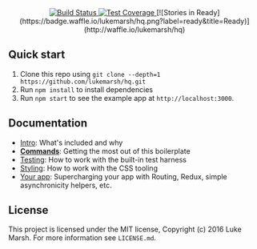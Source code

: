 <div align="center">
  <!-- Build Status -->
  <a href="https://travis-ci.org/lukemarsh/hq">
    <img src="https://travis-ci.org/lukemarsh/hq.svg" alt="Build Status" />
  </a>
  <!-- Test Coverage -->
  <a href="https://coveralls.io/r/lukemarsh/hq">
    <img src="https://coveralls.io/repos/github/lukemarsh/hq/badge.svg" alt="Test Coverage" />
  </a>
  [![Stories in Ready](https://badge.waffle.io/lukemarsh/hq.png?label=ready&title=Ready)](http://waffle.io/lukemarsh/hq)
</div>

## Quick start

1. Clone this repo using `git clone --depth=1 https://github.com/lukemarsh/hq.git`
1. Run `npm install` to install dependencies
1. Run `npm start` to see the example app at `http://localhost:3000`.

## Documentation

- [Intro](docs/general): What's included and why
- [**Commands**](docs/general/commands.md): Getting the most out of this boilerplate
- [Testing](docs/testing): How to work with the built-in test harness
- [Styling](docs/css): How to work with the CSS tooling
- [Your app](docs/js): Supercharging your app with Routing, Redux, simple
  asynchronicity helpers, etc.

## License

This project is licensed under the MIT license, Copyright (c) 2016 Luke
Marsh. For more information see `LICENSE.md`.
